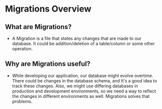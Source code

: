# Migrations Overview

## What are Migrations?

* A Migration is a file that states any changes that are made to our database. It could be addition/deletion of a table/column or some other operation.

## Why are Migrations useful?

* While developing our application, our database might evolve overtime. There could be changes in the database schema, and It's a good idea to track these changes. Also, we might use differing databases in production and development environments, so we need a way to reflect the changes in different environments as well. Migrations solves that problems.